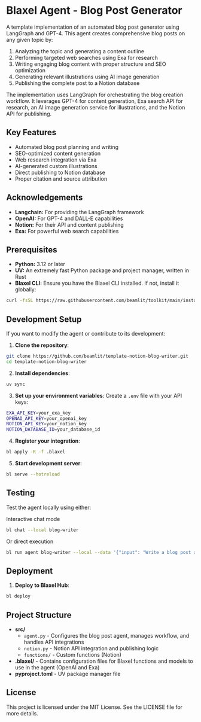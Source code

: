 # Blaxel Agent - Blog Post Generator

A template implementation of an automated blog post generator using LangGraph and GPT-4. This agent creates comprehensive blog posts on any given topic by:

1. Analyzing the topic and generating a content outline
2. Performing targeted web searches using Exa for research
3. Writing engaging blog content with proper structure and SEO optimization
4. Generating relevant illustrations using AI image generation
5. Publishing the complete post to a Notion database

The implementation uses LangGraph for orchestrating the blog creation workflow. It leverages GPT-4 for content generation, Exa search API for research, an AI image generation service for illustrations, and the Notion API for publishing.

## Key Features

* Automated blog post planning and writing
* SEO-optimized content generation
* Web research integration via Exa
* AI-generated custom illustrations
* Direct publishing to Notion database
* Proper citation and source attribution

## Acknowledgements

* **Langchain:** For providing the LangGraph framework
* **OpenAI:** For GPT-4 and DALL-E capabilities
* **Notion:** For their API and content publishing
* **Exa:** For powerful web search capabilities

## Prerequisites

* **Python:** 3.12 or later
* **UV:** An extremely fast Python package and project manager, written in Rust
* **Blaxel CLI:** Ensure you have the Blaxel CLI installed. If not, install it globally:

```bash 
curl -fsSL https://raw.githubusercontent.com/beamlit/toolkit/main/install.sh | BINDIR=$HOME/.local/bin sh
```

## Development Setup

If you want to modify the agent or contribute to its development:

1. **Clone the repository**:

```bash
git clone https://github.com/beamlit/template-notion-blog-writer.git
cd template-notion-blog-writer
```

2. **Install dependencies**:

```bash
uv sync
```

3. **Set up your environment variables**:
Create a `.env` file with your API keys:

```bash
EXA_API_KEY=your_exa_key
OPENAI_API_KEY=your_openai_key
NOTION_API_KEY=your_notion_key
NOTION_DATABASE_ID=your_database_id
```

4. **Register your integration**:

```bash
bl apply -R -f .blaxel
```

5. **Start development server**:

```bash
bl serve --hotreload
```

## Testing

Test the agent locally using either:

Interactive chat mode

```bash
bl chat --local blog-writer
```

Or direct execution

```bash
bl run agent blog-writer --local --data '{"input": "Write a blog post about AI in healthcare"}'
```

## Deployment

1. **Deploy to Blaxel Hub**:

```bash
bl deploy
```

## Project Structure

* **src/**
  * `agent.py` - Configures the blog post agent, manages workflow, and handles API integrations
  * `notion.py` - Notion API integration and publishing logic
  * `functions/` - Custom functions (Notion)
* **.blaxel/** - Contains configuration files for Blaxel functions and models to use in the agent (OpenAI and Exa)
* **pyproject.toml** - UV package manager file

## License

This project is licensed under the MIT License. See the LICENSE file for more details.
